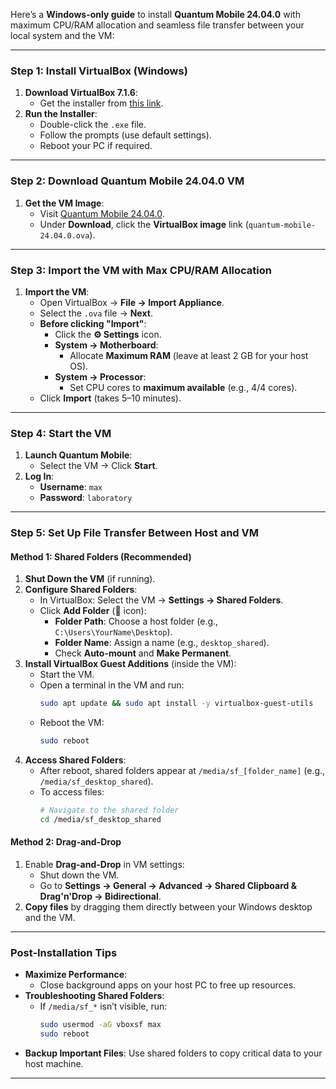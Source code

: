 Here’s a **Windows-only guide** to install **Quantum Mobile 24.04.0** with maximum CPU/RAM allocation and seamless file transfer between your local system and the VM:

---

### **Step 1: Install VirtualBox (Windows)**
1. **Download VirtualBox 7.1.6**:  
   - Get the installer from [this link](https://download.virtualbox.org/virtualbox/7.1.6/VirtualBox-7.1.6-167084-Win.exe).  
2. **Run the Installer**:  
   - Double-click the `.exe` file.  
   - Follow the prompts (use default settings).  
   - Reboot your PC if required.

---

### **Step 2: Download Quantum Mobile 24.04.0 VM**
1. **Get the VM Image**:  
   - Visit [Quantum Mobile 24.04.0](https://quantum-mobile.readthedocs.io/en/latest/releases/versions/24.04.0.html).  
   - Under **Download**, click the **VirtualBox image** link (`quantum-mobile-24.04.0.ova`).  

---

### **Step 3: Import the VM with Max CPU/RAM Allocation**
1. **Import the VM**:  
   - Open VirtualBox → **File → Import Appliance**.  
   - Select the `.ova` file → **Next**.  
   - **Before clicking "Import"**:  
     - Click the **⚙️ Settings** icon.  
     - **System → Motherboard**:  
       - Allocate **Maximum RAM** (leave at least 2 GB for your host OS).  
     - **System → Processor**:  
       - Set CPU cores to **maximum available** (e.g., 4/4 cores).  
   - Click **Import** (takes 5–10 minutes).  

---

### **Step 4: Start the VM**
1. **Launch Quantum Mobile**:  
   - Select the VM → Click **Start**.  
2. **Log In**:  
   - **Username**: `max`  
   - **Password**: `laboratory`  

---

### **Step 5: Set Up File Transfer Between Host and VM**
#### **Method 1: Shared Folders (Recommended)**  
1. **Shut Down the VM** (if running).  
2. **Configure Shared Folders**:  
   - In VirtualBox: Select the VM → **Settings → Shared Folders**.  
   - Click **Add Folder** (📁 icon):  
     - **Folder Path**: Choose a host folder (e.g., `C:\Users\YourName\Desktop`).  
     - **Folder Name**: Assign a name (e.g., `desktop_shared`).  
     - Check **Auto-mount** and **Make Permanent**.  
3. **Install VirtualBox Guest Additions** (inside the VM):  
   - Start the VM.  
   - Open a terminal in the VM and run:  
     ```bash
     sudo apt update && sudo apt install -y virtualbox-guest-utils
     ```  
   - Reboot the VM:  
     ```bash
     sudo reboot
     ```  
4. **Access Shared Folders**:  
   - After reboot, shared folders appear at `/media/sf_[folder_name]` (e.g., `/media/sf_desktop_shared`).  
   - To access files:  
     ```bash
     # Navigate to the shared folder
     cd /media/sf_desktop_shared
     ```  

#### **Method 2: Drag-and-Drop**  
1. Enable **Drag-and-Drop** in VM settings:  
   - Shut down the VM.  
   - Go to **Settings → General → Advanced → Shared Clipboard & Drag'n'Drop → Bidirectional**.  
2. **Copy files** by dragging them directly between your Windows desktop and the VM.

---

### **Post-Installation Tips**
- **Maximize Performance**:  
  - Close background apps on your host PC to free up resources.  
- **Troubleshooting Shared Folders**:  
  - If `/media/sf_*` isn’t visible, run:  
    ```bash
    sudo usermod -aG vboxsf max
    sudo reboot
    ```  
- **Backup Important Files**: Use shared folders to copy critical data to your host machine.  

---

